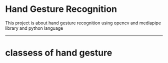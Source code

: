 <!--Write  a document that explain hand gesture recognation -->
# Hand Gesture Recognition
This project is about hand gesture recognition using opencv and mediapipe library and python language


_______________________________________________________________________________________

# classess of hand gesture